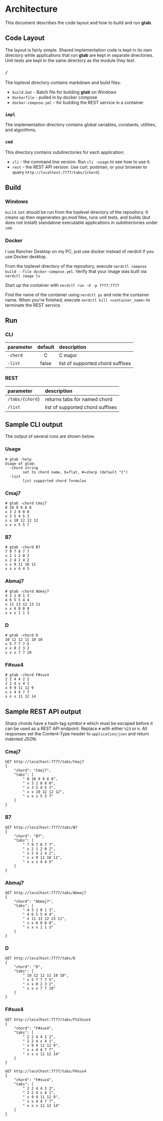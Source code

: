 # Architecture
This document describes the code layout and how to build and run **gtab**.

## Code Layout
The layout is fairly simple. Shared implementation code is kept in its own directory while applications that run **gtab** are kept in separate directories. Unit tests are kept in the same directory as the module they test.

### `/`
The toplevel directory contains markdown and build files:
* `build.bat` - Batch file for building **gtab** on Windows
* `Dockerfile` - pulled in by docker compose
* `docker-compose.yml` - for building the REST service in a container

### `impl`
The implementation directory contains global variables, constants, utilities, and algorithms.

### `cmd`
This directory contains subdirectories for each application:
* `cli` - the command line version. Run `cli -usage` to see how to use it.
* `rest` - the REST API version. Use curl, postman, or your browser to query `http://localhost:7777/tabs/{chord}`

## Build

### Windows
`build.bat` should be run from the toplevel directory of the repository. It cleans up then regenerates go.mod files, runs unit tests, and builds (but does not install) standalone executable applications in subdirectories under `cmd`.

### Docker
I use Rancher Desktop on my PC, just use docker instead of nerdctl if you use Docker desktop.

From the toplevel directory of the repository, execute `nerdctl compose build --file docker-compose.yml`. Verify that your image was built via `nerdctl image ls`

Start up the container with `nerdctl run -d -p 7777:7777`

Find the name of the container using `nerdctl ps` and note the container name. When you're finished, execute `nerdctl kill <container_name>` to terminate the REST service.

## Run

### CLI

| parameter | default | description |
|:----------|:-------:|:------------|
| `-chord`  | C       | C major     |
| `-list`   | false   | list of supported chord suffixes |

### REST

| parameter       | description |
|:----------------|:------------|
| `/tabs/{chord}` | returns tabs for named chord     |
| `/list`         | list of supported chord suffixes |

## Sample CLI output

The output of several runs are shown below.

### Usage
    # gtab -help
    Usage of gtab:
      -chord string
            set to chord name, b=flat, #=sharp (default "C")
      -list
            list supported chord formulas

### Cmaj7
    # gtab -chord Cmaj7
    8 10 9 9 8 8
    x 3 2 0 0 0
    x 3 5 4 5 3
    x x 10 12 12 12
    x x x 5 5 7

### B7
    # gtab -chord B7
    7 9 7 8 7 7
    x 2 1 2 0 2
    x 2 4 2 4 2
    x x 9 11 10 11
    x x x 4 4 5

### Abmaj7
    # gtab -chord Abmaj7
    4 3 1 0 1 3
    4 6 5 5 4 4
    x 11 13 12 13 11
    x x 6 8 8 8
    x x x 1 1 3

### D
    # gtab -chord D
    10 12 12 11 10 10
    x 5 7 7 7 5
    x x 0 2 3 2
    x x x 7 7 10
    
### F#sus4
    # gtab -chord F#sus4
    2 2 4 4 2 2
    2 2 4 x 4 1
    x 9 9 11 12 9
    x x 4 4 7 7
    x x x 11 12 14

## Sample REST API output

Sharp chords have a hash-tag symbol `#` which must be escaped before it can be used as a REST API endpoint. Replace `#` with either `%23` or `H`. All responses set the Content-Type header to `application/json` and return indented JSON.

### Cmaj7

    GET http://localhost:7777/tabs/Cmaj7
    {
        "chord": "Cmaj7",
        "tabs": [
            " 8 10 9 9 8 8",
            " x 3 2 0 0 0",
            " x 3 5 4 5 3",
            " x x 10 12 12 12",
            " x x x 5 5 7"
        ]
    }

### B7

    GET http://localhost:7777/tabs/B7
    {
        "chord": "B7",
        "tabs": [
            " 7 9 7 8 7 7",
            " x 2 1 2 0 2",
            " x 2 4 2 4 2",
            " x x 9 11 10 11",
            " x x x 4 4 5"
        ]
    }

### Abmaj7

    GET http://localhost:7777/tabs/Abmaj7
    {
        "chord": "Abmaj7",
        "tabs": [
            " 4 3 1 0 1 3",
            " 4 6 5 5 4 4",
            " x 11 13 12 13 11",
            " x x 6 8 8 8",
            " x x x 1 1 3"
        ]
    }

### D

    GET http://localhost:7777/tabs/D
    {
        "chord": "D",
        "tabs": [
            " 10 12 12 11 10 10",
            " x 5 7 7 7 5",
            " x x 0 2 3 2",
            " x x x 7 7 10"
        ]
    }

### F#sus4

    GET http://localhost:7777/tabs/F%23sus4
    {
        "chord": "F#sus4",
        "tabs": [
            " 2 2 4 4 2 2",
            " 2 2 4 x 4 1",
            " x 9 9 11 12 9",
            " x x 4 4 7 7",
            " x x x 11 12 14"
        ]
    }

    GET http://localhost:7777/tabs/FHsus4
    {
        "chord": "F#sus4",
        "tabs": [
            " 2 2 4 4 2 2",
            " 2 2 4 x 4 1",
            " x 9 9 11 12 9",
            " x x 4 4 7 7",
            " x x x 11 12 14"
        ]
    }


